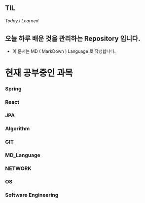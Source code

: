 ## TIL

###### Today I Learned

## 오늘 하루 배운 것을 관리하는 Repository 입니다.

- 이 문서는 MD ( MarkDown ) Language 로 작성합니다.

# 현재 공부중인 과목

### Spring

### React

### JPA

### Algorithm

### GIT

### MD_Language

### NETWORK

### OS

### Software Engineering
